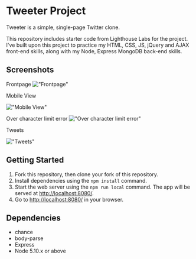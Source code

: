 # Tweeter Project

Tweeter is a simple, single-page Twitter clone.

This repository includes starter code from Lighthouse Labs for the project.
I've built upon this project to practice my HTML, CSS, JS, jQuery and AJAX front-end skills, along with my Node, Express MongoDB back-end skills.

## Screenshots

Frontpage
!["Frontpage"](https://i.imgur.com/iUUNH6A.png)


Mobile View


!["Mobile View"](https://i.imgur.com/cfSQ3PL.png)


Over character limit error
!["Over character limit error"](https://i.imgur.com/8ylSSv1.png)


Tweets


!["Tweets"](https://i.imgur.com/p2yBLm1.png)


## Getting Started

1. Fork this repository, then clone your fork of this repository.
2. Install dependencies using the `npm install` command.
3. Start the web server using the `npm run local` command. The app will be served at <http://localhost:8080/>.
4. Go to <http://localhost:8080/> in your browser.

## Dependencies

- chance
- body-parse
- Express
- Node 5.10.x or above
